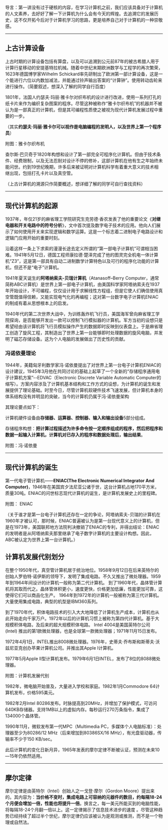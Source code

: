 导言：第一讲没有过于硬核的内容，在学习计算机之前，我们应该具备对于计算机的人文素养，去好好了解一下计算机为什么会有今天的辉煌。去追溯它的发展历史，这不仅开拓今后对于计算机学习的思路，更是培养自己对于计算机的一种崇敬感。

*****

## 上古计算设备

上古时期的计算设备包括有算盘，以及可以追溯到公元前87年的被古希腊人用于计算行星移动的安提基特拉机械。随着中世纪末期欧洲数学与工程学的再次繁荣，1623年德国博学家Wilhelm Schickard率先研制出了欧洲第一部计算设备，这是一个能进行六位以内数加减法，并能通过铃声输出答案的“计算钟”。使用转动齿轮来进行操作。（简要叙述，想深入了解的同学自行百度）

1801年，法国人约瑟夫·玛丽·雅卡尔对织布机的设计进行改进，使用一系列打孔的纸卡片来作为编织复杂图案的程序。尽管这种被称作“雅卡尔织布机”的机器并不被认为是一部真正的计算机，但是其可编程性质使之被视为现代计算机发展过程中重要的一步。

（其实**约瑟夫·玛丽·雅卡尔可以视作是电脑编程的发明人，以及世界上第一个程序员**）

附图：雅卡尔织布机

查尔斯·巴贝奇于1820年构想和设计了第一部完全可程序化计算机。但由于技术条件、经费限制，以及无法忍耐对设计不停的修补，这部计算机在他有生之年始终未能问世。约到19世纪晚期，许多后来被证明对计算机科学有着重大意义的技术相继出现，包括打孔卡片以及真空管。

（上古计算机的溯源只作简要概述，想详细了解的同学可自行查找资料）

*****

## 现代计算机的起源

1937年，年仅21岁的麻省理工学院研究生克劳德·香农发表了他的重要论文《**对继电器和开关电路中的符号分析**》，文中首次提及数字电子技术的应用。他向人们展示了如何使用开关来实现逻辑和数学运算。这是一个标志着二进制电子电路设计和逻辑门应用开始的重要时刻。

沿着这样一条上下求索的漫漫长途去定义所谓的“第一部电子计算机”可谓相当困难。1941年5月12日，德国工程师康拉德·楚泽完成了他的图灵完全机电一体计算机“Z3”，这是第一部具有自动二进制数学计算特色以及可行的程序化功能的计算机，但还不是“电子”计算机。

1941年夏天诞生的**阿塔纳索夫-贝瑞计算机**（Atanasoff–Berry Computer，通常简称ABC计算机）是世界上第一部电子计算机，由美国科学家阿塔纳索夫在1937年开始设计，不可编程，仅仅设计用于求解线性方程组，但是它使人们确信使用真空管既值得信赖，又能实现电气化的再编程；这对第一台数字电子计算机ENIAC的制成有着从思想根本上的启发。

1940年代的第二次世界大战中，为训练轰炸机飞行员，美国海军曾向麻省理工学院探询，是否能够开发出一款可以控制飞行模拟器的计算机。军方当初的设想只是希望经由该计算机将飞行员模拟操作产生的数据即时反映到仪表盘上。于是麻省理工创造了旋风工程，其制造出了世界上第一台能够即时处理数据的旋风电脑，并发明了磁芯存储设备。这为个人电脑的发展做出了历史性的贡献。

### 冯诺依曼理论

1944年，美籍匈牙利数学家冯·诺依曼提出了对世界上第一台电子计算机ENIAC的设计建议，1945年3月他在共同讨论的基础上起草了一个全新的“存储程序通用电子计算机方案”--EDVAC（Electronic Discrete Variable Automatic Computer的缩写）。方案内容涉及了计算机基本结构和工作方式的设想，为计算机的诞生和发展提供了理论基础。时至今日，尽管计算机软硬件技术飞速发展，但计算机本身的体系结构没有并明显的突破，当今的计算机仍属于冯·诺依曼架构

其理论要点如下：

计算机硬件设备由**存储器、运算器、控制器、输入和输出设备**5部分组成。

存储程序构想：**把计算过程描述为许多命令按一定顺序组成的程序，然后把程序和数据一起输入计算机，计算机对已存入的程序和数据处理后，输出结果**。

附图：冯·诺依曼

*****

## 现代计算机的诞生

第一代电子管计算机——**ENIAC(The Electronic Numerical Integrator And Computer)**，1946年在美国宾夕法尼亚公诸于世，这台计算机占地170平方米，质量30吨。ENIAC的问世标志现代计算机的诞生，是计算机发展史上的里程碑。

附图： ENIAC

（关于谁才是第一台电子计算机还存在一定的争论，阿塔纳索夫-贝瑞的计算机在1960年才被认可，那时候，ENIAC普遍被认为是第一台现代意义上的计算机，但是在1973年，美国联邦地方法院判决撤销了ENIAC的专利，并得出结论：ENIAC的发明者是从阿塔纳索夫那里继承了电子数字计算机的主要设计构想。因此，ABC被认定为世界上第一台计算机。）

## 计算机发展代别划分

在整个1950年代，真空管计算机居于统治地位。1958年9月12日在后来英特尔的创始人罗伯特·诺伊斯的领导下，发明了集成电路。不久又推出了微处理器。1959年到1964年间设计的计算机一般称为第二代计算机。
到了1960年代，晶体管计算机将其取而代之。晶体管体积更小，速度更快，价格更加低廉，性能更加可靠，这使得它们可以商品化生产。 1964年到1972年的计算机一般被称为第三代计算机。大量使用集成电路，典型的机型是IBM360系列。

到了1970年代，积体电路技术的引入大大地降低了计算机生产成本，计算机也从此开始走向千家万户。1972年以后的计算机习惯上被称为第四代计算机。基于大规模积体电路，及后来的超大规模积体电路。
Intel 4004是美国英特尔公司 (Intel) 推出的第1款微处理器，也是全球第一款微处理器；1971年11月15日发布。

1972年4月1日，INTEL推出8008微处理器。1976年，史蒂夫·乔布斯和斯蒂夫·沃兹尼亚克创办苹果计算机公司。并推出其Apple I计算机。

1977年5月Apple II型计算机发布。1979年6月1日INTEL，发布了8位的8088微处理器。

附图：计算机发展代别

1982年，微电脑开始普及，大量进入学校和家庭。1982年1月Commodore 64计算机发布，价格595美元。

1982年2月Intel 80286发布。时脉提高到20MHz，并增加了保护模式，可访问640KB存储器。支持1MB以上的虚拟内存。每秒运行270万条指令，集成了134000个晶体管。

1990年11月，微软发布第一代MPC（Multimedia PC，多媒体个人电脑标准）：处理器至少为80286/12 MHz（后来增加到80386SX/16 MHz），有光盘驱动器，传输率不少于150 KB/sec。

此后计算机的变化日新月异，1965年发表的摩尔定律不断被认证，预测在未来10—15年仍依然适用。

*****

## 摩尔定律

摩尔定律是由英特尔（Intel）创始人之一戈登·摩尔（Gordon Moore）提出来的。其内容为：**当价格不变时，集成电路上可容纳的元器件的数目，约每隔18-24个月便会增加一倍，性能也将提升一倍**。换言之，每一美元所能买到的电脑性能，将每隔18-24个月翻一倍以上。这一定律揭示了信息技术进步的速度 。尽管这种趋势已经持续了超过半个世纪，摩尔定律仍应该被认为是观测或推测，而不是一个物理或自然法。
